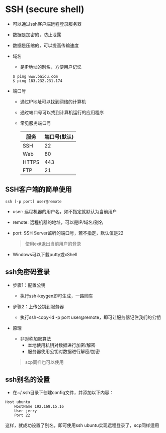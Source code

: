 # SSH (secure shell)

* 可以通过ssh客户端远程登录服务器

* 数据是加密的，防止泄露

* 数据是压缩的，可以提高传输速度

* 域名

  * 是IP地址的别名，方便用户记忆

  ```
  $ ping www.baidu.com
  $ ping 183.232.231.174
  ```

* 端口号

  * 通过IP地址可以找到网络的计算机

  * 通过端口号可以找到计算机运行的应用程序

  * 常见服务端口号

    | 服务  | 端口号(默认) |
    | ----- | ------------ |
    | SSH   | 22           |
    | Web   | 80           |
    | HTTPS | 443          |
    | FTP   | 21           |



## SSH客户端的简单使用

```
ssh [-p port] user@remote
```

* user: 远程机器的用户名，如不指定就默认为当前用户

* remote: 远程机器的地址，可以是IP/域名/别名　

* port: SSH Server监听的端口号，若不指定，默认值是22

  > 使用exit退出当前用户的登录

* Windows可以下载putty或xShell



## ssh免密码登录

* 步骤1：配置公钥

  * 执行ssh-keygen即可生成，一路回车

* 步骤2：上传公钥到服务器

  * 执行ssh-copy-id -p port user@remote，即可让服务器记住我们的公钥

* 原理

  * 非对称加密算法
    * 本地使用私钥对数据进行加密/解密　
    * 服务器使用公钥对数据进行解密/加密

  > scp同样也可以使用

## ssh别名的设置

* 在~/.ssh目录下创建config文件，并添加以下内容：

```
Host ubuntu
	HostName 192.168.15.16
	User jerry
	Port 22
```



这样，就成功设置了别名，即可使用ssh ubuntu实现远程登录了，scp同样适用

